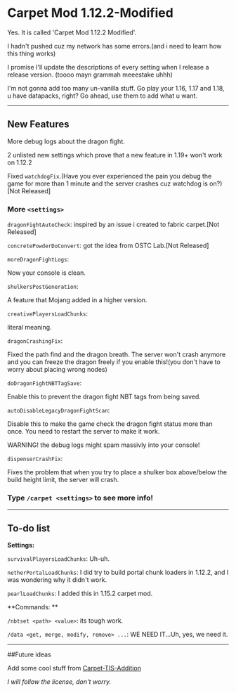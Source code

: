 # Carpet Mod 1.12.2-Modified
Yes. It is called 'Carpet Mod 1.12.2 Modified'.

I hadn't pushed cuz my network has some errors.(and i need to learn how this thing works)

I promise I'll update the descriptions of every setting when I release a release version. (toooo mayn grammah meeestake uhhh)

I'm not gonna add too many un-vanilla stuff. Go play your 1.16, 1.17 and 1.18, u have datapacks, right? Go ahead, use them to add what u want.

------

## New Features

More debug logs about the dragon fight.

2 unlisted new settings which prove that a new feature in 1.19+ won't work on 1.12.2

Fixed `watchdogFix`.(Have you ever experienced the pain you debug the game for more than 1 minute and the server crashes cuz watchdog is on?)[Not Released]

### More `<settings>`

`dragonFightAutoCheck`: inspired by an issue i created to fabric carpet.[Not Released]

`concretePowderDoConvert`: got the idea from OSTC Lab.[Not Released]

`moreDragonFightLogs`: 

Now your console is clean.

`shulkersPostGeneration`:

A feature that Mojang added in a higher version.

`creativePlayersLoadChunks`: 

literal meaning.

`dragonCrashingFix`: 

Fixed the path find and the dragon breath. The server won't crash anymore and you can freeze the dragon freely if you enable this!(you don't have to worry about placing wrong nodes)


`doDragonFightNBTTagSave`: 

Enable this to prevent the dragon fight NBT tags from being saved.


`autoDisableLegacyDragonFightScan`: 

Disable this to make the game check the dragon fight status more than once. You need to restart the server to make it work.

WARNING! the debug logs might spam massivly into your console!

`dispenserCrashFix`: 

Fixes the problem that when you try to place a shulker box above/below the build height limit, the server will crash.

### **Type `/carpet <settings>` to see more info!**

------

## To-do list

**Settings:**


`survivalPlayersLoadChunks`: Uh-uh.

`netherPortalLoadChunks`: I did try to build portal chunk loaders in 1.12.2, and I was wondering why it didn't work.

`pearlLoadChunks`: I added this in 1.15.2 carpet mod.


**Commands: **

`/nbtset <path> <value>`: its tough work.

`/data <get, merge, modify, remove> ...`: WE NEED IT...Uh, yes, we need it.

------

##Future ideas

Add some cool stuff from [Carpet-TIS-Addition](https://github.com/TISUnion/Carpet-TIS-Addition)

*I will follow the license, don't worry.*

